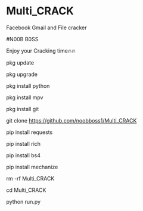 # Multi_CRACK
Facebook Gmail and File cracker

#N00B B0SS

Enjoy your Cracking time🔥🔥

pkg update

pkg upgrade 

pkg install python

pkg install mpv

pkg install git 

git clone https://github.com/noobboss1/Multi_CRACK

pip install requests

pip install rich 

pip install bs4

pip install mechanize

rm -rf Multi_CRACK

cd Multi_CRACK

python run.py
